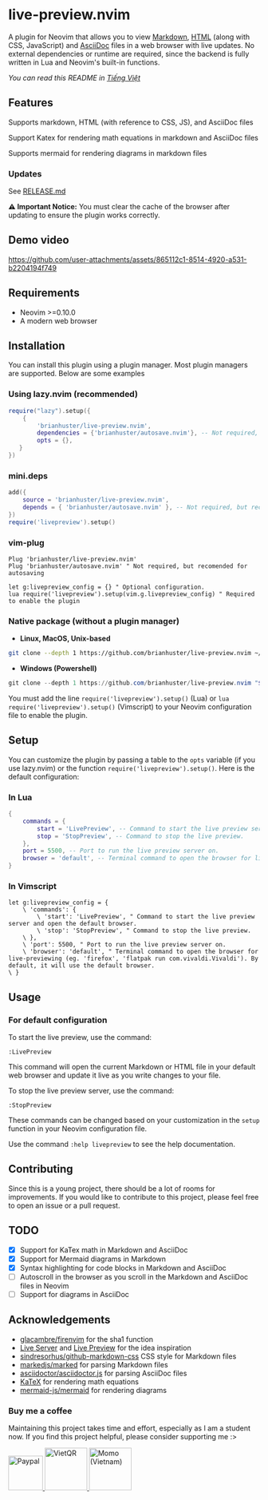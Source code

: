 # live-preview.nvim
A plugin for Neovim that allows you to view [Markdown](https://en.wikipedia.org/wiki/Markdown), [HTML](https://en.wikipedia.org/wiki/HTML) (along with CSS, JavaScript) and [AsciiDoc](https://asciidoc.org/) files in a web browser with live updates. No external dependencies or runtime are required, since the backend is fully written in Lua and Neovim's built-in functions.

_You can read this README in [Tiếng Việt](README.vi.md)_

## Features
Supports markdown, HTML (with reference to CSS, JS), and AsciiDoc files

Support Katex for rendering math equations in markdown and AsciiDoc files

Supports mermaid for rendering diagrams in markdown files

### Updates

See [RELEASE.md](RELEASE.md) 

**⚠️ Important Notice:** You must clear the cache of the browser after updating to ensure the plugin works correctly.

## Demo video

https://github.com/user-attachments/assets/865112c1-8514-4920-a531-b2204194f749

## Requirements

- Neovim >=0.10.0
- A modern web browser

## Installation

You can install this plugin using a plugin manager. Most plugin managers are supported. Below are some examples

### Using lazy.nvim (recommended)

```lua
require("lazy").setup({
    {
        'brianhuster/live-preview.nvim',
        dependencies = {'brianhuster/autosave.nvim'}, -- Not required, but recomended for autosaving
        opts = {},
   }
})
```

### mini.deps
```lua
add({
    source = 'brianhuster/live-preview.nvim',
    depends = { 'brianhuster/autosave.nvim' }, -- Not required, but recomended for autosaving
})
require('livepreview').setup()
```

### vim-plug
```vim
Plug 'brianhuster/live-preview.nvim'
Plug 'brianhuster/autosave.nvim' " Not required, but recomended for autosaving

let g:livepreview_config = {} " Optional configuration. 
lua require('livepreview').setup(vim.g.livepreview_config) " Required to enable the plugin
```

### Native package (without a plugin manager)

- **Linux, MacOS, Unix-based**

```sh
git clone --depth 1 https://github.com/brianhuster/live-preview.nvim ~/.config/nvim/pack/brianhuster/start/live-preview.nvim
```

- **Windows (Powershell)**

```powershell
git clone --depth 1 https://github.com/brianhuster/live-preview.nvim "$HOME/AppData/Local/nvim/pack/brianhuster/start/live-preview.nvim"
```

You must add the line `require('livepreview').setup()` (Lua) or `lua require('livepreview').setup()` (Vimscript) to your Neovim configuration file to enable the plugin.

## Setup

You can customize the plugin by passing a table to the `opts` variable (if you use lazy.nvim) or the function `require('livepreview').setup()`. Here is the default configuration:

### In Lua

```lua
{
    commands = {
        start = 'LivePreview', -- Command to start the live preview server and open the default browser.
        stop = 'StopPreview', -- Command to stop the live preview. 
    },
    port = 5500, -- Port to run the live preview server on.
    browser = 'default', -- Terminal command to open the browser for live-previewing (eg. 'firefox', 'flatpak run com.vivaldi.Vivaldi'). By default, it will use the default browser.
}
```

### In Vimscript

```vim
let g:livepreview_config = {
    \ 'commands': {
        \ 'start': 'LivePreview', " Command to start the live preview server and open the default browser.
        \ 'stop': 'StopPreview', " Command to stop the live preview. 
    \ },
    \ 'port': 5500, " Port to run the live preview server on.
    \ 'browser': 'default', " Terminal command to open the browser for live-previewing (eg. 'firefox', 'flatpak run com.vivaldi.Vivaldi'). By default, it will use the default browser.
\ }
```

## Usage

### For default configuration 

To start the live preview, use the command:

`:LivePreview`

This command will open the current Markdown or HTML file in your default web browser and update it live as you write changes to your file.

To stop the live preview server, use the command:

`:StopPreview`

These commands can be changed based on your customization in the `setup` function in your Neovim configuration file. 

Use the command `:help livepreview` to see the help documentation.

## Contributing

Since this is a young project, there should be a lot of rooms for improvements. If you would like to contribute to this project, please feel free to open an issue or a pull request.

## TODO
- [x] Support for KaTex math in Markdown and AsciiDoc
- [x] Support for Mermaid diagrams in Markdown
- [x] Syntax highlighting for code blocks in Markdown and AsciiDoc
- [ ] Autoscroll in the browser as you scroll in the Markdown and AsciiDoc files in Neovim
- [ ] Support for diagrams in AsciiDoc

## Acknowledgements
* [glacambre/firenvim](https://github.com/glacambre/firenvim) for the sha1 function
* [Live Server](https://marketplace.visualstudio.com/items?itemName=ritwickdey.LiveServer) and [Live Preview](https://marketplace.visualstudio.com/items?itemName=ms-vscode.live-server) for the idea inspiration
* [sindresorhus/github-markdown-css](https://github.com/sindresorhus/github-markdown-css) CSS style for Markdown files
* [markedjs/marked](https://github.com/markedjs/marked) for parsing Markdown files
* [asciidoctor/asciidoctor.js](https://github.com/asciidoctor/asciidoctor.js) for parsing AsciiDoc files
* [KaTeX](https://github.com/KaTeX/KaTeX) for rendering math equations
* [mermaid-js/mermaid](https://github.com/mermaid-js/mermaid) for rendering diagrams

### Buy me a coffee
Maintaining this project takes time and effort, especially as I am a student now. If you find this project helpful, please consider supporting me :>

<a href="https://paypal.me/brianphambinhan">
    <img src="https://www.paypalobjects.com/webstatic/mktg/logo/pp_cc_mark_111x69.jpg" alt="Paypal" style="height: 69px;">
</a>
<a href="https://img.vietqr.io/image/mb-9704229209586831984-print.png?addInfo=Donate%20for%20livepreview%20plugin%20nvim&accountName=PHAM%20BINH%20AN">
    <img src="https://github.com/user-attachments/assets/f28049dc-ce7c-4975-a85e-be36612fd061" alt="VietQR" style="height: 85px;">
</a>
<a href="https://me.momo.vn/brianphambinhan">
    <img src="https://github.com/user-attachments/assets/3907d317-b62f-43f5-a231-3ec7eb4eaa1b" alt="Momo (Vietnam)" style="height: 85px;">
</a>
